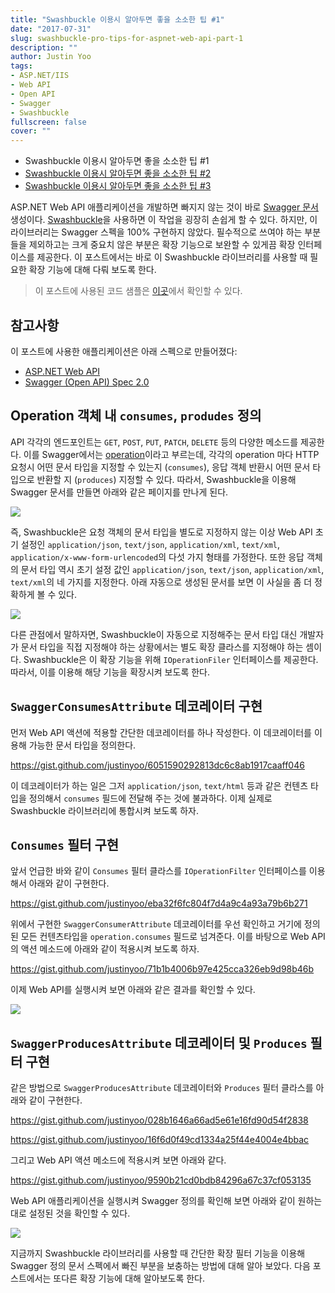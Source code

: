 ```yaml
---
title: "Swashbuckle 이용시 알아두면 좋을 소소한 팁 #1"
date: "2017-07-31"
slug: swashbuckle-pro-tips-for-aspnet-web-api-part-1
description: ""
author: Justin Yoo
tags:
- ASP.NET/IIS
- Web API
- Open API
- Swagger
- Swashbuckle
fullscreen: false
cover: ""
---
```


- Swashbuckle 이용시 알아두면 좋을 소소한 팁 #1
- [Swashbuckle 이용시 알아두면 좋을 소소한 팁 #2](http://blog.aliencube.org/ko/2017/08/03/swashbuckle-pro-tips-for-aspnet-web-api-part-2/)
- [Swashbuckle 이용시 알아두면 좋을 소소한 팁 #3](http://blog.aliencube.org/ko/2017/08/21/swashbuckle-pro-tips-for-aspnet-web-api-part-3/)

ASP.NET Web API 애플리케이션을 개발하면 빠지지 않는 것이 바로 [Swagger 문서](https://swagger.io) 생성이다. [Swashbuckle](https://github.com/domaindrivendev/Swashbuckle)을 사용하면 이 작업을 굉장히 손쉽게 할 수 있다. 하지만, 이 라이브러리는 Swagger 스펙을 100% 구현하지 않았다. 필수적으로 쓰여야 하는 부분들을 제외하고는 크게 중요치 않은 부분은 확장 기능으로 보완할 수 있게끔 확장 인터페이스를 제공한다. 이 포스트에서는 바로 이 Swashbuckle 라이브러리를 사용할 때 필요한 확장 기능에 대해 다뤄 보도록 한다.

> 이 포스트에 사용된 코드 샘플은 [이곳](https://github.com/devkimchi/Swashbuckle-Tips-Sample-for-ASP.NET-Web-API)에서 확인할 수 있다.

## 참고사항

이 포스트에 사용한 애플리케이션은 아래 스펙으로 만들어졌다:

- [ASP.NET Web API](https://docs.microsoft.com/en-us/aspnet/web-api/)
- [Swagger (Open API) Spec 2.0](https://github.com/OAI/OpenAPI-Specification/blob/master/versions/2.0.md)

## Operation 객체 내 `consumes`, `produdes` 정의

API 각각의 엔드포인트는 `GET`, `POST`, `PUT`, `PATCH`, `DELETE` 등의 다양한 메소드를 제공한다. 이를 Swagger에서는 [operation](https://github.com/OAI/OpenAPI-Specification/blob/master/versions/2.0.md#operationObject)이라고 부르는데, 각각의 operation 마다 HTTP 요청시 어떤 문서 타입을 지정할 수 있는지 (`consumes`), 응답 객체 반환시 어떤 문서 타입으로 반환할 지 (`produces`) 지정할 수 있다. 따라서, Swashbuckle을 이용해 Swagger 문서를 만들면 아래와 같은 페이지를 만나게 된다.

![](https://sa0blogs.blob.core.windows.net/aliencube/2017/07/swashbuckle-pro-tips-for-aspnet-web-api-part-1-01.png)

즉, Swashbuckle은 요청 객체의 문서 타입을 별도로 지정하지 않는 이상 Web API 초기 설정인 `application/json`, `text/json`, `application/xml`, `text/xml`, `application/x-www-form-urlencoded`의 다섯 가지 형태를 가정한다. 또한 응답 객체의 문서 타입 역시 초기 설정 값인 `application/json`, `text/json`, `application/xml`, `text/xml`의 네 가지를 지정한다. 아래 자동으로 생성된 문서를 보면 이 사실을 좀 더 정확하게 볼 수 있다.

![](https://sa0blogs.blob.core.windows.net/aliencube/2017/07/swashbuckle-pro-tips-for-aspnet-web-api-part-1-02.png)

다른 관점에서 말하자면, Swashbuckle이 자동으로 지정해주는 문서 타입 대신 개발자가 문서 타입을 직접 지정해야 하는 상황에서는 별도 확장 클라스를 지정해야 하는 셈이다. Swashbuckle은 이 확장 기능을 위해 `IOperationFiler` 인터페이스를 제공한다. 따라서, 이를 이용해 해당 기능을 확장시켜 보도록 한다.

## `SwaggerConsumesAttribute` 데코레이터 구현

먼저 Web API 액션에 적용할 간단한 데코레이터를 하나 작성한다. 이 데코레이터를 이용해 가능한 문서 타입을 정의한다.

https://gist.github.com/justinyoo/6051590292813dc6c8ab1917caaff046

이 데코레이터가 하는 일은 그저 `application/json`, `text/html` 등과 같은 컨텐츠 타입을 정의해서 `consumes` 필드에 전달해 주는 것에 불과하다. 이제 실제로 Swashbuckle 라이브러리에 통합시켜 보도록 하자.

## `Consumes` 필터 구현

앞서 언급한 바와 같이 `Consumes` 필터 클라스를 `IOperationFilter` 인터페이스를 이용해서 아래와 같이 구현한다.

https://gist.github.com/justinyoo/eba32f6fc804f7d4a9c4a93a79b6b271

위에서 구현한 `SwaggerConsumerAttribute` 데코레이터를 우선 확인하고 거기에 정의된 모든 컨텐츠타입을 `operation.consumes` 필드로 넘겨준다. 이를 바탕으로 Web API의 액션 메소드에 아래와 같이 적용시켜 보도록 하자.

https://gist.github.com/justinyoo/71b1b4006b97e425cca326eb9d98b46b

이제 Web API를 실행시켜 보면 아래와 같은 결과를 확인할 수 있다.

![](https://sa0blogs.blob.core.windows.net/aliencube/2017/07/swashbuckle-pro-tips-for-aspnet-web-api-part-1-03.png)

## `SwaggerProducesAttribute` 데코레이터 및 `Produces` 필터 구현

같은 방법으로 `SwaggerProducesAttribute` 데코레이터와 `Produces` 필터 클라스를 아래와 같이 구현한다.

https://gist.github.com/justinyoo/028b1646a66ad5e61e16fd90d54f2838

https://gist.github.com/justinyoo/16f6d0f49cd1334a25f44e4004e4bbac

그리고 Web API 액션 메소드에 적용시켜 보면 아래와 같다.

https://gist.github.com/justinyoo/9590b21cd0bdb84296a67c37cf053135

Web API 애플리케이션을 실행시켜 Swagger 정의를 확인해 보면 아래와 같이 원하는 대로 설정된 것을 확인할 수 있다.

![](https://sa0blogs.blob.core.windows.net/aliencube/2017/07/swashbuckle-pro-tips-for-aspnet-web-api-part-1-04.png)

지금까지 Swashbuckle 라이브러리를 사용할 때 간단한 확장 필터 기능을 이용해 Swagger 정의 문서 스펙에서 빠진 부분을 보충하는 방법에 대해 알아 보았다. 다음 포스트에서는 또다른 확장 기능에 대해 알아보도록 한다.
